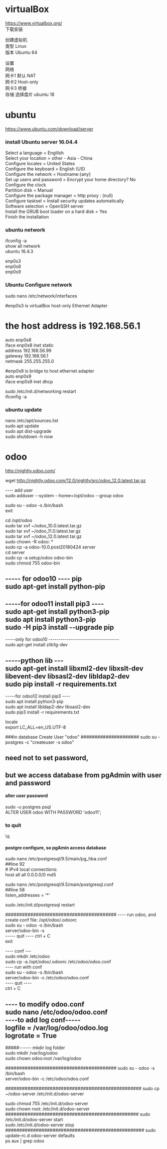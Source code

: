 # virtualBox

https://www.virtualbox.org/  
下载安装  


创建虚拟机  
类型 Linux  
版本 Ubuntu 64  

设置  
网络  
网卡1 默认 NAT  
网卡2 Host-only  
网卡3 桥接  
存储 选择盘片 ubuntu 18  

# ubuntu  
https://www.ubuntu.com/download/server  

### install Ubuntu server 16.04.4
Select a language = Englilsh  
Select your location = other - Asia - China  
Configure locales = United States  
Configure the keyboard = English (US)  
Configure the network = Hostname:{any}  
Set up users and password = Encrypt your home directory? No  
Configure the clock  
Partition disk = Manual  
Configure the package manager = http proxy : (null)  
Configure tasksel = Install security updates automatically  
Software selection = OpenSSH server  
Install the GRUB boot loader on a hard disk = Yes  
Finish the installation  

### ubuntu network  
ifconfig -a  
show all network  
ubuntu 16.4.3  

enp0s3  
enp0s8  
enp0s9  

### Ubuntu Configure network  
sudo nano /etc/network/interfaces  
  
  #enp0s3 is virtualBox host-only Ethernet Adapter  
  # the host address is 192.168.56.1  
  auto enp0s8  
  iface enp0s8 inet static  
  address 192.168.56.99  
  gateway 192.168.56.1  
  netmask 255.255.255.0  

  #enp0s9 is bridge to host ethernet adapter  
  auto enp0s9  
  iface enp0s9 inet dhcp  

sudo /etc/init.d/networking restart  
ifconfig -a   


### ubuntu update  
nano /etc/apt/sources.list  
sudo apt update  
sudo apt dist-upgrade  
sudo shutdown -h now  



# odoo  

http://nightly.odoo.com/  

wget http://nightly.odoo.com/12.0/nightly/src/odoo_12.0.latest.tar.gz   

---- add user  
sudo adduser --system --home=/opt/odoo --group odoo  

sudo su - odoo -s /bin/bash  
exit  


cd /opt/odoo  
sudo tar xvf ~/odoo_10.0.latest.tar.gz  
sudo tar xvf ~/odoo_11.0.latest.tar.gz  
sudo tar xvf ~/odoo_12.0.latest.tar.gz  
sudo chown -R odoo: *  
sudo cp -a odoo-10.0.post20180424 server  
cd server  
sudo cp -a setup/odoo odoo-bin   
sudo chmod 755 odoo-bin   



-----  for odoo10 ---- pip  
sudo apt-get install python-pip  
---------------------------------

-----for odoo11 install pip3 ----  
sudo apt-get install python3-pip  
sudo apt install python3-pip  
sudo -H pip3 install --upgrade pip  
----------------------------------------

-----only for odoo10 -----------------------------------  
sudo apt-get install zlib1g-dev

-----python lib ---  
sudo apt-get install libxml2-dev libxslt-dev libevent-dev libsasl2-dev libldap2-dev  
sudo pip install -r requirements.txt  
-----------------------------------------------

-----for odoo12 install pip3 ----  
sudo apt install python3-pip  
sudo apt install libldap2-dev libsasl2-dev  
sudo pip3 install -r requirements.txt  

locale  
export LC_ALL=en_US.UTF-8  


###in database Create User "odoo" #####################
sudo su - postgres -c "createuser -s odoo"  
##  need not to set password,   
##  but we access database from pgAdmin with user and password  

#### alter user password  
sudo -u postgres psql  
ALTER USER odoo WITH PASSWORD 'odoo11';  

### to quit
\q 


####  postgre configure, so  pgAmin  access database  
sudo nano /etc/postgresql/9.5/main/pg_hba.conf  
##line 92  
    # IPv4 local connections:  
    host all all 0.0.0.0/0  md5  

sudo nano /etc/postgresql/9.5/main/postgresql.conf  
##line 58  
    listen_addresses = '*'  

sudo /etc/init.d/postgresql restart  

########################################
---- run odoo, and create conf file:   /opt/odoo/.odoorc  
sudo su - odoo -s /bin/bash  
server/odoo-bin -s  
----- quit ----
ctrl + C  
exit  

---- conf ---  
sudo mkdir /etc/odoo  
sudo cp -a /opt/odoo/.odoorc /etc/odoo/odoo.conf  
---- run with conf  
sudo su - odoo -s /bin/bash  
server/odoo-bin -c /etc/odoo/odoo.conf  
---- quit ----  
ctrl + C  

---- to modify odoo.conf  
sudo nano  /etc/odoo/odoo.conf  
----to add log conf-----  
logfile = /var/log/odoo/odoo.log  
logrotate = True  
------  
#####------ mkdir  log folder  
sudo mkdir /var/log/odoo  
sudo chown odoo:root /var/log/odoo  

########################################
sudo su - odoo -s /bin/bash  
server/odoo-bin -c /etc/odoo/odoo.conf  

#################################################
sudo cp ~/odoo-server /etc/init.d/odoo-server  

sudo chmod 755  /etc/init.d/odoo-server  
sudo chown root:  /etc/init.d/odoo-server  
################################################
sudo /etc/init.d/odoo-server start  
sudo /etc/init.d/odoo-server stop  
##################################################
sudo update-rc.d odoo-server defaults  
ps aux | grep odoo  




